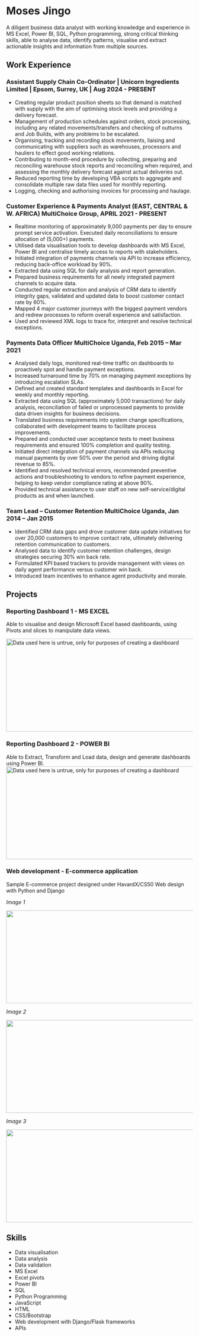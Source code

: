 # Moses Jingo

A diligent business data analyst with working knowledge and experience in MS Excel, 
Power BI, SQL, Python programming, strong critical thinking skills, able to analyse 
data, identify patterns, visualise and extract actionable insights and information 
from multiple sources.

## Work Experience

### Assistant Supply Chain Co-Ordinator | Unicorn Ingredients Limited | Epsom, Surrey, UK | Aug 2024 - PRESENT
- Creating regular product position sheets so that demand is matched with supply with the aim of 
optimising stock levels and providing a delivery forecast. 
- Management of production schedules against orders, stock processing, including any related 
movements/transfers and checking of outturns and Job Builds, with any problems to be escalated. 
- Organising, tracking and recording stock movements, liaising and communicating with suppliers such 
as warehouses, processors and hauliers to effect good working relations. 
- Contributing to month-end procedure by collecting, preparing and reconciling warehouse stock reports 
and reconciling when required, and assessing the monthly delivery forecast against actual deliveries 
out. 
- Reduced reporting time by developing VBA scripts to aggregate and consolidate multiple raw data files 
used for monthly reporting. 
- Logging, checking and authorising invoices for processing and haulage. 


### Customer Experience & Payments Analyst (EAST, CENTRAL & W. AFRICA) MultiChoice Group, APRIL 2021 - PRESENT
- Realtime monitoring of approximately 9,000 payments per day to ensure prompt service activation. Executed daily reconciliations to ensure allocation of (5,000+) payments.
- Utilised data visualisation tools to develop dashboards with MS Excel, Power BI and centralise timely access to reports with stakeholders.
- Initiated integration of payments channels via API to increase efficiency, reducing back-office workload by 90%.
- Extracted data using SQL for daily analysis and report generation.
- Prepared business requirements for all newly integrated payment channels to acquire data.
- Conducted regular extraction and analysis of CRM data to identify integrity gaps, validated and updated data to boost customer contact rate by 60%. 
- Mapped 4 major customer journeys with the biggest payment vendors and redrew processes to reform overall experience and satisfaction. 
- Used and reviewed XML logs to trace for, interpret and resolve technical exceptions.


### Payments Data Officer MultiChoice Uganda, Feb 2015 – Mar 2021
- Analysed daily logs, monitored real-time traffic on dashboards to proactively spot and handle payment exceptions.
- Increased turnaround time by 70% on managing payment exceptions by introducing escalation SLAs.
- Defined and created standard templates and dashboards in Excel for weekly and monthly reporting.
- Extracted data using SQL (approximately 5,000 transactions) for daily analysis, reconciliation of failed or unprocessed payments to provide data driven insights for business decisions.
- Translated business requirements into system change specifications, collaborated with development teams to facilitate process improvements.
- Prepared and conducted user acceptance tests to meet business requirements and ensured 100% completion and quality testing.
- Initiated direct integration of payment channels via APIs reducing manual payments by over 50% over the period and driving digital revenue to 85%.
- Identified and resolved technical errors, recommended preventive actions and troubleshooting to vendors to refine payment experience, helping to keep vendor compliance rating at above 90%.
- Provided technical assistance to user staff on new self-service/digital products as and when launched.


### Team Lead – Customer Retention MultiChoice Uganda, Jan 2014 – Jan 2015
- Identified CRM data gaps and drove customer data update initiatives for over 20,000 customers to improve contact rate, ultimately delivering retention communication to customers.
- Analysed data to identify customer retention challenges, design strategies securing 30% win back rate.
- Formulated KPI based trackers to provide management with views on daily agent performance versus customer win back.
- Introduced team incentives to enhance agent productivity and morale.

## Projects

### Reporting Dashboard 1 - MS EXCEL
Able to visualise and design Microsoft Excel based dashboards, using Pivots and slices to manipulate data views.

<img src = "https://github.com/Jingomoses/portfolio/assets/28936759/ce3cefd1-e528-4fea-902d-381c638f9103" width="600" height="250" alt="Data used here is untrue, only for purposes of creating a dashboard">

### Reporting Dashboard 2  - POWER BI
Able to Extract, Transform and Load data, design and generate dashboards using Power BI.
<img src = "https://github.com/Jingomoses/portfolio/assets/28936759/62964913-65b5-4180-a013-2a1cebe47f01" width="550" height="250" alt="Data used here is untrue, only for purposes of creating a dashboard">

### Web development - E-commerce application
Sample E-commerce project designed under HavardX/CS50 Web design with Python and Django
<p><i>Image 1</i></p>
<img src = "https://github.com/Jingomoses/portfolio/assets/28936759/d268ab2a-4800-43d1-9da1-f986f8edf5a1" width="550" height="250"> 

<p><i>Image 2</i></p>
<img src = "https://github.com/Jingomoses/portfolio/assets/28936759/d778d8b9-98f3-4482-8b37-e60eb56ee562" width="550" height="250">

<p><i>Image 3</i></p>
<img src = "https://github.com/Jingomoses/portfolio/assets/28936759/2a5d13d8-94c6-4820-9b7f-83a5dbdf1719" width="550" height="250">


## Skills
- Data visualisation
- Data analysis
- Data validation
- MS Excel
- Excel pivots
- Power BI
- SQL
- Python Programming
- JavaScript
- HTML
- CSS/Bootstrap
- Web development with Django/Flask frameworks
- APIs




